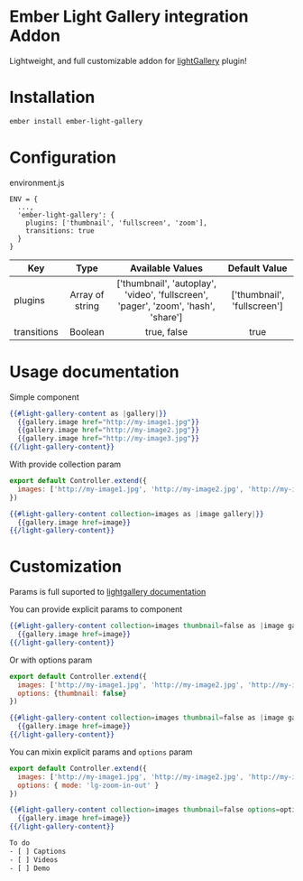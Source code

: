 # Ember Light Gallery integration Addon

Lightweight, and full customizable addon for [lightGallery](http://sachinchoolur.github.io/lightGallery/) plugin!

# Installation
```bash
ember install ember-light-gallery
```

# Configuration
environment.js

```
ENV = {
  ...,
  'ember-light-gallery': {
    plugins: ['thumbnail', 'fullscreen', 'zoom'],
    transitions: true
  }
}
```

| Key           | Type             | Available Values  | Default Value |
| ------------- |:----------------:|:-----------------:|:-------------:|
| plugins       | Array of string  |  ['thumbnail', 'autoplay', 'video', 'fullscreen', 'pager', 'zoom', 'hash', 'share'] | ['thumbnail', 'fullscreen']
| transitions   | Boolean| true, false | true


# Usage documentation

Simple component

```hbs
{{#light-gallery-content as |gallery|}}
  {{gallery.image href="http://my-image1.jpg"}}
  {{gallery.image href="http://my-image2.jpg"}}
  {{gallery.image href="http://my-image3.jpg"}}
{{/light-gallery-content}}
```

With provide collection param
```js
export default Controller.extend({
  images: ['http://my-image1.jpg', 'http://my-image2.jpg', 'http://my-image3.jpg']
})
```

```hbs
{{#light-gallery-content collection=images as |image gallery|}}
  {{gallery.image href=image}}
{{/light-gallery-content}}
```

# Customization

Params is full suported to [lightgallery documentation](http://sachinchoolur.github.io/lightGallery/docs/api.html)

You can provide explicit params to component
```hbs
{{#light-gallery-content collection=images thumbnail=false as |image gallery|}}
  {{gallery.image href=image}}
{{/light-gallery-content}}
```

Or with options param
```js
export default Controller.extend({
  images: ['http://my-image1.jpg', 'http://my-image2.jpg', 'http://my-image3.jpg'],
  options: {thumbnail: false}
})
```
```hbs
{{#light-gallery-content collection=images thumbnail=false as |image gallery|}}
  {{gallery.image href=image}}
{{/light-gallery-content}}
```

You can mixin explicit params and `options` param
```js
export default Controller.extend({
  images: ['http://my-image1.jpg', 'http://my-image2.jpg', 'http://my-image3.jpg'],
  options: { mode: 'lg-zoom-in-out' }
})
```
```hbs
{{#light-gallery-content collection=images thumbnail=false options=options as |image gallery|}}
  {{gallery.image href=image}}
{{/light-gallery-content}}

To do
- [ ] Captions
- [ ] Videos
- [ ] Demo